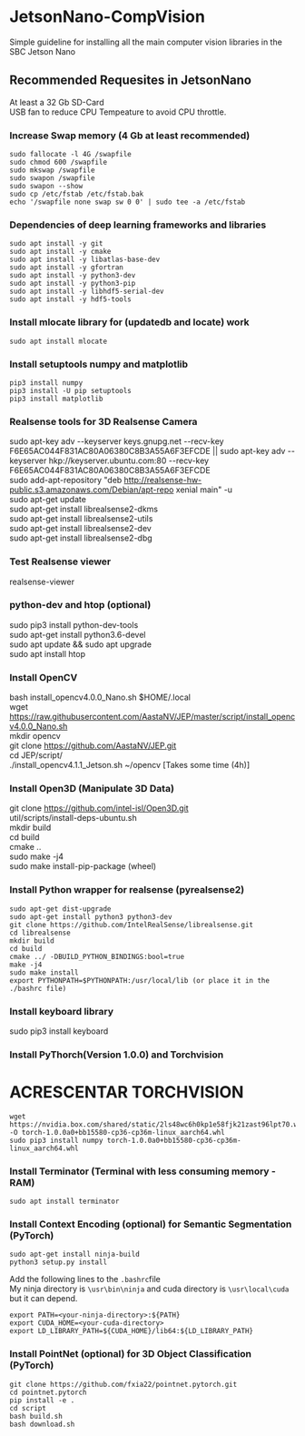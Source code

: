 # JetsonNano-CompVision
Simple guideline for installing all the main computer vision libraries in the SBC Jetson Nano


## Recommended Requesites in JetsonNano
At least a 32 Gb SD-Card \
USB fan to reduce CPU Tempeature to avoid CPU throttle.


### Increase Swap memory (4 Gb at least recommended)
```
sudo fallocate -l 4G /swapfile
sudo chmod 600 /swapfile
sudo mkswap /swapfile
sudo swapon /swapfile
sudo swapon --show
sudo cp /etc/fstab /etc/fstab.bak
echo '/swapfile none swap sw 0 0' | sudo tee -a /etc/fstab
```

### Dependencies of deep learning frameworks and libraries
```
sudo apt install -y git
sudo apt install -y cmake
sudo apt install -y libatlas-base-dev
sudo apt install -y gfortran
sudo apt install -y python3-dev
sudo apt install -y python3-pip
sudo apt install -y libhdf5-serial-dev
sudo apt install -y hdf5-tools 
```

### Install mlocate library for (updatedb and locate) work
``` sudo apt install mlocate ```

### Install setuptools numpy and matplotlib
```
pip3 install numpy
pip3 install -U pip setuptools
pip3 install matplotlib
```

### Realsense tools for 3D Realsense Camera
sudo apt-key adv --keyserver keys.gnupg.net --recv-key F6E65AC044F831AC80A06380C8B3A55A6F3EFCDE || sudo apt-key adv --keyserver hkp://keyserver.ubuntu.com:80 --recv-key F6E65AC044F831AC80A06380C8B3A55A6F3EFCDE\
sudo add-apt-repository "deb http://realsense-hw-public.s3.amazonaws.com/Debian/apt-repo xenial main" -u\
sudo apt-get update\
sudo apt-get install librealsense2-dkms\
sudo apt-get install librealsense2-utils \
sudo apt-get install librealsense2-dev \
sudo apt-get install librealsense2-dbg 

### Test Realsense viewer
realsense-viewer 

### python-dev and htop (optional)
sudo pip3 install python-dev-tools \
sudo apt-get install python3.6-devel \
sudo apt update && sudo apt upgrade \
sudo apt install htop

### Install OpenCV
bash install_opencv4.0.0_Nano.sh $HOME/.local \
wget https://raw.githubusercontent.com/AastaNV/JEP/master/script/install_opencv4.0.0_Nano.sh \
mkdir opencv \
git clone https://github.com/AastaNV/JEP.git \
cd JEP/script/ \
./install_opencv4.1.1_Jetson.sh ~/opencv  [Takes some time (4h)] 

### Install Open3D (Manipulate 3D Data)
git clone https://github.com/intel-isl/Open3D.git \
util/scripts/install-deps-ubuntu.sh \
mkdir build \
cd build \
cmake .. \
sudo make -j4 \
sudo make install-pip-package (wheel)

### Install Python wrapper for realsense (pyrealsense2)
```
sudo apt-get dist-upgrade
sudo apt-get install python3 python3-dev 
git clone https://github.com/IntelRealSense/librealsense.git 
cd librealsense 
mkdir build 
cd build 
cmake ../ -DBUILD_PYTHON_BINDINGS:bool=true 
make -j4 
sudo make install 
export PYTHONPATH=$PYTHONPATH:/usr/local/lib (or place it in the ./bashrc file)
```

### Install keyboard library
sudo pip3 install keyboard

### Install PyThorch(Version 1.0.0) and Torchvision
# ACRESCENTAR TORCHVISION
```
wget https://nvidia.box.com/shared/static/2ls48wc6h0kp1e58fjk21zast96lpt70.whl -O torch-1.0.0a0+bb15580-cp36-cp36m-linux_aarch64.whl 
sudo pip3 install numpy torch-1.0.0a0+bb15580-cp36-cp36m-linux_aarch64.whl
```

### Install Terminator (Terminal with less consuming memory - RAM)
```
sudo apt install terminator
```

### Install Context Encoding (optional) for Semantic Segmentation (PyTorch)
```
sudo apt-get install ninja-build
python3 setup.py install
```
Add the following lines to the ``` .bashrc ```file \
My ninja directory is ``` \usr\bin\ninja ``` and cuda directory is ``` \usr\local\cuda ``` but it can depend.
```
export PATH=<your-ninja-directory>:${PATH}
export CUDA_HOME=<your-cuda-directory>
export LD_LIBRARY_PATH=${CUDA_HOME}/lib64:${LD_LIBRARY_PATH}
```

### Install PointNet (optional) for 3D Object Classification (PyTorch)
```
git clone https://github.com/fxia22/pointnet.pytorch.git
cd pointnet.pytorch
pip install -e .
cd script
bash build.sh
bash download.sh 
```

